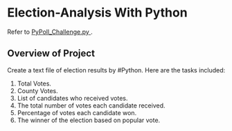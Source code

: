 # Election-Analysis With Python
Refer to [PyPoll_Challenge.py ](../main/PyPoll_Challenge.py).

## Overview of Project
Create a text file of election results by #Python. Here are the tasks included:
  1. Total Votes.
  2. County Votes.
  3. List of candidates who received votes.
  4. The total number of votes each candidate received.
  5. Percentage of votes each candidate won.
  6. The winner of the election based on popular vote.
  
